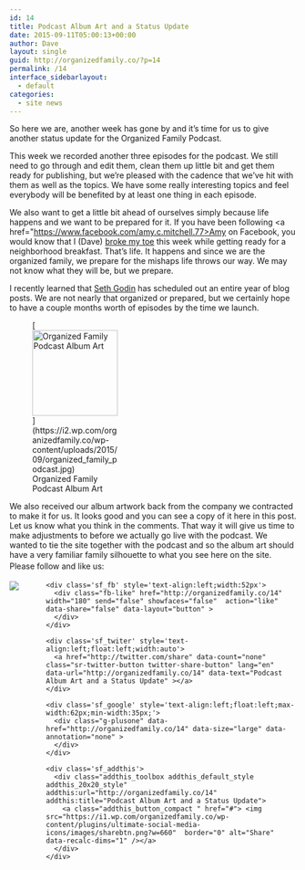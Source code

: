 ```yaml
---
id: 14
title: Podcast Album Art and a Status Update
date: 2015-09-11T05:00:13+00:00
author: Dave
layout: single
guid: http://organizedfamily.co/?p=14
permalink: /14
interface_sidebarlayout:
  - default
categories:
  - site news
---
```

So here we are, another week has gone by and it&#8217;s time for us to give another status update for the Organized Family Podcast.

This week we recorded another three episodes for the podcast. We still need to go through and edit them, clean them up little bit and get them ready for publishing, but we&#8217;re pleased with the cadence that we&#8217;ve hit with them as well as the topics. We have some really interesting topics and feel everybody will be benefited by at least one thing in each episode.

We also want to get a little bit ahead of ourselves simply because life happens and we want to be prepared for it. If you have been following <a href="https://www.facebook.com/amy.c.mitchell.77>Amy on Facebook</a>, you would know that I (Dave) [broke my toe](https://www.facebook.com/amy.c.mitchell.77/posts/10206070543055123) this week while getting ready for a neighborhood breakfast. That&#8217;s life. It happens and since we are the organized family, we prepare for the mishaps life throws our way. We may not know what they will be, but we prepare.

I recently learned that [Seth Godin](http://www.sethgodin.com/sg/) has scheduled out an entire year of blog posts. We are not nearly that organized or prepared, but we certainly hope to have a couple months worth of episodes by the time we launch.

<figure id="attachment_17" style="width: 150px" class="wp-caption alignleft">[<img src="https://i2.wp.com/organizedfamily.co/wp-content/uploads/2015/09/organized_family_podcast.jpg?resize=150%2C150" alt="Organized Family Podcast Album Art" width="150" height="150" class="size-thumbnail wp-image-17" srcset="https://i2.wp.com/organizedfamily.co/wp-content/uploads/2015/09/organized_family_podcast.jpg?resize=150%2C150 150w, https://i2.wp.com/organizedfamily.co/wp-content/uploads/2015/09/organized_family_podcast.jpg?resize=300%2C300 300w, https://i2.wp.com/organizedfamily.co/wp-content/uploads/2015/09/organized_family_podcast.jpg?resize=1024%2C1024 1024w, https://i2.wp.com/organizedfamily.co/wp-content/uploads/2015/09/organized_family_podcast.jpg?resize=100%2C100 100w, https://i2.wp.com/organizedfamily.co/wp-content/uploads/2015/09/organized_family_podcast.jpg?w=1320 1320w, https://i2.wp.com/organizedfamily.co/wp-content/uploads/2015/09/organized_family_podcast.jpg?w=1980 1980w" sizes="(max-width: 150px) 100vw, 150px" data-recalc-dims="1" />](https://i2.wp.com/organizedfamily.co/wp-content/uploads/2015/09/organized_family_podcast.jpg)<figcaption class="wp-caption-text">Organized Family Podcast Album Art</figcaption></figure>We also received our album artwork back from the company we contracted to make it for us. It looks good and you can see a copy of it here in this post. Let us know what you think in the comments. That way it will give us time to make adjustments to before we actually go live with the podcast. We wanted to tie the site together with the podcast and so the album art should have a very familiar family silhouette to what you see here on the site.

<div class='sfsi_Sicons' style='width: 100%; display: inline-block; vertical-align: middle; text-align:left'>
  <div style='margin:0px 8px 0px 0px; line-height: 24px'>
    <span>Please follow and like us:</span>
  </div>
  
  <div class='sfsi_socialwpr'>
    <div class='sf_subscrbe' style='text-align:left;float:left;width:64px'>
      <a href="http://www.specificfeeds.com/widget/emailsubscribe/MTc5ODgx/OA==/" target="_blank"><img src="https://i2.wp.com/organizedfamily.co/wp-content/plugins/ultimate-social-media-icons/images/follow_subscribe.png?w=660" data-recalc-dims="1" /></a>
    </div>
    
    <div class='sf_fb' style='text-align:left;width:52px'>
      <div class="fb-like" href="http://organizedfamily.co/14" width="180" send="false" showfaces="false"  action="like" data-share="false" data-layout="button" >
      </div>
    </div>
    
    <div class='sf_twiter' style='text-align:left;float:left;width:auto'>
      <a href="http://twitter.com/share" data-count="none" class="sr-twitter-button twitter-share-button" lang="en" data-url="http://organizedfamily.co/14" data-text="Podcast Album Art and a Status Update" ></a>
    </div>
    
    <div class='sf_google' style='text-align:left;float:left;max-width:62px;min-width:35px;'>
      <div class="g-plusone" data-href="http://organizedfamily.co/14" data-size="large" data-annotation="none" >
      </div>
    </div>
    
    <div class='sf_addthis'>
      <div class="addthis_toolbox addthis_default_style addthis_20x20_style" addthis:url="http://organizedfamily.co/14" addthis:title="Podcast Album Art and a Status Update">
        <a class="addthis_button_compact " href="#"> <img src="https://i1.wp.com/organizedfamily.co/wp-content/plugins/ultimate-social-media-icons/images/sharebtn.png?w=660"  border="0" alt="Share" data-recalc-dims="1" /></a>
      </div>
    </div>
  </div>
</div>